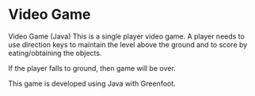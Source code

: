 # Video Game
Video Game (Java)
This is a  single player video game. A player needs to use direction keys to
maintain the level above the ground and to score by eating/obtaining the objects.

If the player falls to ground, then game will be over.

This game is developed using Java with Greenfoot.
